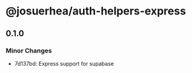 # @josuerhea/auth-helpers-express

## 0.1.0

### Minor Changes

- 7d137bd: Express support for supabase
